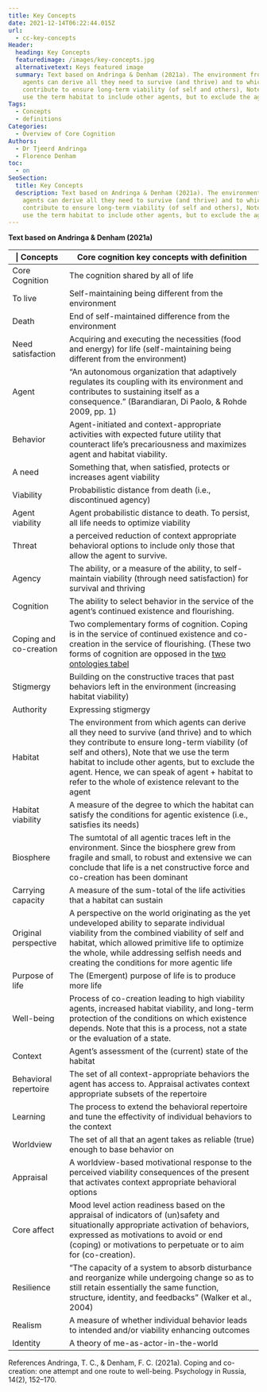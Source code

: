 ```yaml
---
title: Key Concepts
date: 2021-12-14T06:22:44.015Z
url:
  - cc-key-concepts
Header:
  heading: Key Concepts
  featuredimage: /images/key-concepts.jpg
  alternativetext: Keys featured image
  summary: Text based on Andringa & Denham (2021a). The environment from which
    agents can derive all they need to survive (and thrive) and to which they
    contribute to ensure long-term viability (of self and others), Note that we
    use the term habitat to include other agents, but to exclude the agent.
Tags:
  - Concepts
  - definitions
Categories:
  - Overview of Core Cognition
Authors:
  - Dr Tjeerd Andringa
  - Florence Denham
toc:
  - on
SeoSection:
  title: Key Concepts
  description: Text based on Andringa & Denham (2021a). The environment from which
    agents can derive all they need to survive (and thrive) and to which they
    contribute to ensure long-term viability (of self and others), Note that we
    use the term habitat to include other agents, but to exclude the agent.
---
```

**Text based on Andringa & Denham (2021a)**

\| Concepts               | Core cognition key concepts with definition                                                                                                                                                                                                                                                                                                              |
| ---------------------- | -------------------------------------------------------------------------------------------------------------------------------------------------------------------------------------------------------------------------------------------------------------------------------------------------------------------------------------------------------- |
| Core Cognition         | The cognition shared by all of life                                                                                                                                                                                                                                                                                                                      |
| To live                | Self-maintaining being different from the environment                                                                                                                                                                                                                                                                                                    |
| Death                  | End of self-maintained difference from the environment                                                                                                                                                                                                                                                                                                   |
| Need satisfaction      | Acquiring and executing the necessities (food and energy) for life (self-maintaining being different from the environment)                                                                                                                                                                                                                               |
| Agent                  | “An autonomous organization that adaptively regulates its coupling with its environment and contributes to sustaining itself as a consequence.” (Barandiaran, Di Paolo, & Rohde 2009, pp. 1)                                                                                                                                                             |
| Behavior               | Agent-initiated and context-appropriate activities with expected future utility that counteract life’s precariousness and maximizes agent and habitat viability.                                                                                                                                                                                         |
| A need                 | Something that, when satisfied, protects or increases agent viability                                                                                                                                                                                                                                                                                    |
| Viability              | Probabilistic distance from death (i.e., discontinued agency)                                                                                                                                                                                                                                                                                            |
| Agent viability        | Agent probabilistic distance to death. To persist, all life needs to optimize viability                                                                                                                                                                                                                                                                  |
| Threat                 | a perceived reduction of context appropriate behavioral options to include only those that allow the agent to survive.                                                                                                                                                                                                                                   |
| Agency                 | The ability, or a measure of the ability, to self-maintain viability (through need satisfaction) for survival and thriving                                                                                                                                                                                                                               |
| Cognition              | The ability to select behavior in the service of the agent’s continued existence and flourishing.                                                                                                                                                                                                                                                        |
| Coping and co-creation | Two complementary forms of cognition. Coping is in the service of continued existence and co-creation in the service of flourishing. (These two forms of cognition are opposed in the [two ontologies tabel](https://corecognition.com/basics/cc-two-ontologies/)                                                                                        |
| Stigmergy              | Building on the constructive traces that past behaviors left in the environment (increasing habitat viability)                                                                                                                                                                                                                                           |
| Authority              | Expressing stigmergy                                                                                                                                                                                                                                                                                                                                     |
| Habitat                | The environment from which agents can derive all they need to survive (and thrive) and to which they contribute to ensure long-term viability (of self and others), Note that we use the term habitat to include other agents, but to exclude the agent. Hence, we can speak of agent + habitat to refer to the whole of existence relevant to the agent |
| Habitat viability      | A measure of the degree to which the habitat can satisfy the conditions for agentic existence (i.e., satisfies its needs)                                                                                                                                                                                                                                |
| Biosphere              | The sumtotal of all agentic traces left in the environment. Since the biosphere grew from fragile and small, to robust and extensive we can conclude that life is a net constructive force and co-creation has been dominant                                                                                                                             |
| Carrying capacity      | A measure of the sum-total of the life activities that a habitat can sustain                                                                                                                                                                                                                                                                             |
| Original perspective   | A perspective on the world originating as the yet undeveloped ability to separate individual viability from the combined viability of self and habitat, which allowed primitive life to optimize the whole, while addressing selfish needs and creating the conditions for more agentic life                                                             |
| Purpose of life        | The (Emergent) purpose of life is to produce more life                                                                                                                                                                                                                                                                                                   |
| Well-being             | Process of co-creation leading to high viability agents, increased habitat viability, and long-term protection of the conditions on which existence depends. Note that this is a process, not a state or the evaluation of a state.                                                                                                                      |
| Context                | Agent’s assessment of the (current) state of the habitat                                                                                                                                                                                                                                                                                                 |
| Behavioral repertoire  | The set of all context-appropriate behaviors the agent has access to. Appraisal activates context appropriate subsets of the repertoire                                                                                                                                                                                                                  |
| Learning               | The process to extend the behavioral repertoire and tune the effectivity of individual behaviors to the context                                                                                                                                                                                                                                          |
| Worldview              | The set of all that an agent takes as reliable (true) enough to base behavior on                                                                                                                                                                                                                                                                         |
| Appraisal              | A worldview-based motivational response to the perceived viability consequences of the present that activates context appropriate behavioral options                                                                                                                                                                                                     |
| Core affect            | Mood level action readiness based on the appraisal of indicators of (un)safety and situationally appropriate activation of behaviors, expressed as motivations to avoid or end (coping) or motivations to perpetuate or to aim for (co-creation).                                                                                                        |
| Resilience             | “The capacity of a system to absorb disturbance and reorganize while undergoing change so as to still retain essentially the same function, structure, identity, and feedbacks” (Walker et al., 2004)                                                                                                                                                    |
| Realism                | A measure of whether individual behavior leads to intended and/or viability enhancing outcomes                                                                                                                                                                                                                                                           |
| Identity               | A theory of me-as-actor-in-the-world                                                                                                                                                                                                                                                                                                                     |

References
Andringa, T. C., & Denham, F. C. (2021a). Coping and co-creation: one attempt and one route to well-being. Psychology in Russia, 14(2), 152–170.
